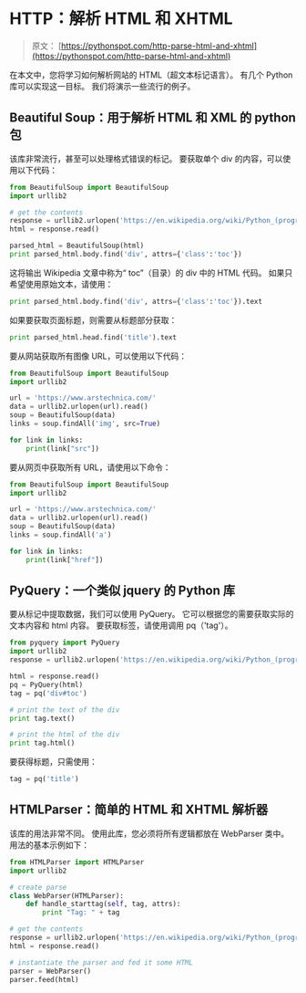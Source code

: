 # HTTP：解析 HTML 和 XHTML

> 原文： [https://pythonspot.com/http-parse-html-and-xhtml](https://pythonspot.com/http-parse-html-and-xhtml)

在本文中，您将学习如何解析网站的 HTML（超文本标记语言）。 有几个 Python 库可以实现这一目标。 我们将演示一些流行的例子。

## Beautiful Soup：用于解析 HTML 和 XML 的 python 包

该库非常流行，甚至可以处理格式错误的标记。 要获取单个 div 的内容，可以使用以下代码：

```py
from BeautifulSoup import BeautifulSoup
import urllib2

# get the contents
response = urllib2.urlopen('https://en.wikipedia.org/wiki/Python_(programming_language)')
html = response.read()

parsed_html = BeautifulSoup(html)
print parsed_html.body.find('div', attrs={'class':'toc'})

```

这将输出 Wikipedia 文章中称为“ toc”（目录）的 div 中的 HTML 代码。 如果只希望使用原始文本，请使用：

```py
print parsed_html.body.find('div', attrs={'class':'toc'}).text

```

如果要获取页面标题，则需要从标题部分获取：

```py
print parsed_html.head.find('title').text

```

要从网站获取所有图像 URL，可以使用以下代码：

```py
from BeautifulSoup import BeautifulSoup
import urllib2

url = 'https://www.arstechnica.com/'
data = urllib2.urlopen(url).read()
soup = BeautifulSoup(data)
links = soup.findAll('img', src=True)

for link in links:
    print(link["src"])

```

要从网页中获取所有 URL，请使用以下命令：

```py
from BeautifulSoup import BeautifulSoup
import urllib2

url = 'https://www.arstechnica.com/'
data = urllib2.urlopen(url).read()
soup = BeautifulSoup(data)
links = soup.findAll('a')

for link in links:
    print(link["href"])

```

## PyQuery：一个类似 jquery 的 Python 库

要从标记中提取数据，我们可以使用 PyQuery。 它可以根据您的需要获取实际的文本内容和 html 内容。 要获取标签，请使用调用 pq（'tag'）。

```py
from pyquery import PyQuery    
import urllib2
response = urllib2.urlopen('https://en.wikipedia.org/wiki/Python_(programming_language)')

html = response.read()
pq = PyQuery(html)
tag = pq('div#toc')

# print the text of the div
print tag.text()

# print the html of the div
print tag.html()

```

要获得标题，只需使用：

```py
tag = pq('title')

```

## HTMLParser：简单的 HTML 和 XHTML 解析器

该库的用法非常不同。 使用此库，您必须将所有逻辑都放在 WebParser 类中。 用法的基本示例如下：

```py
from HTMLParser import HTMLParser
import urllib2

# create parse
class WebParser(HTMLParser):
    def handle_starttag(self, tag, attrs):
        print "Tag: " + tag

# get the contents
response = urllib2.urlopen('https://en.wikipedia.org/wiki/Python_(programming_language)')
html = response.read()

# instantiate the parser and fed it some HTML
parser = WebParser()
parser.feed(html)

```